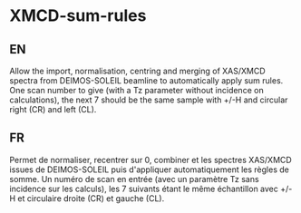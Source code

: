# XMCD-sum-rules

## EN

Allow the import, normalisation, centring and merging of XAS/XMCD spectra from DEIMOS-SOLEIL beamline to automatically apply sum rules.
One scan number to give (with a Tz parameter without incidence on calculations), the next 7 should be the same sample with +/-H and circular right (CR) and left (CL).


## FR

Permet de normaliser, recentrer sur 0, combiner et les spectres XAS/XMCD issues de DEIMOS-SOLEIL puis d'appliquer automatiquement les règles de somme.
Un numéro de scan en entrée (avec un paramètre Tz sans incidence sur les calculs), les 7 suivants étant le même échantillon avec +/-H et circulaire droite (CR) et gauche (CL).
